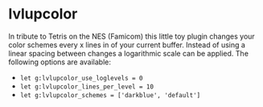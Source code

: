 # lvlupcolor
In tribute to Tetris on the NES (Famicom) this little toy plugin changes your color schemes every x lines in of your current buffer.
Instead of using a linear spacing between changes a logarithmic scale can be applied.
The following options are available:
* `let g:lvlupcolor_use_loglevels = 0`
* `let g:lvlupcolor_lines_per_level = 10`
* `let g:lvlupcolor_schemes = ['darkblue', 'default']` 


